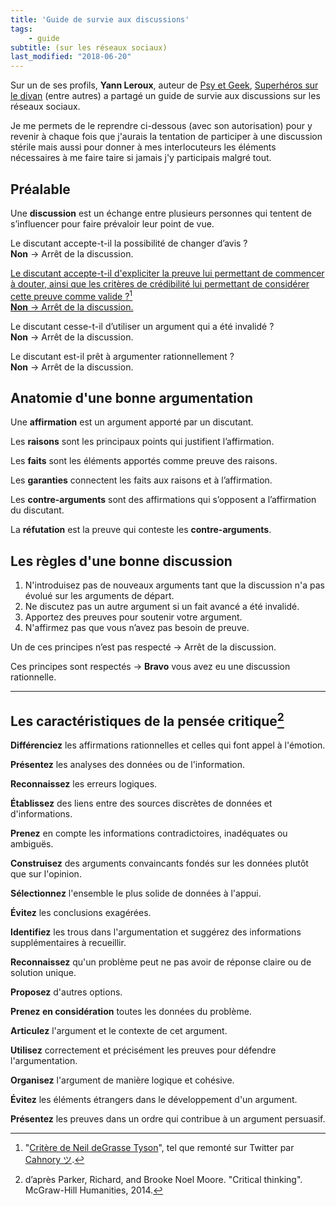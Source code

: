 ```yaml
---
title: 'Guide de survie aux discussions'
tags:
    - guide
subtitle: (sur les réseaux sociaux)
last_modified: "2018-06-20"
---
```


Sur un de ses profils, **Yann Leroux**, auteur de
[Psy et Geek](http://www.psyetgeek.com/),
[Superhéros sur le divan](http://superherossurledivan.blogspot.fr/) (entre
autres) a partagé un guide de survie aux discussions sur les réseaux sociaux.

Je me permets de le reprendre ci-dessous (avec son autorisation) pour y revenir
à chaque fois que j'aurais la tentation de participer à une discussion stérile
mais aussi pour donner à mes interlocuteurs les éléments nécessaires à me faire
taire si jamais j'y participais malgré tout.

<!-- more -->

## Préalable

Une **discussion** est un échange entre plusieurs personnes qui tentent de
s’influencer pour faire prévaloir leur point de vue.

Le discutant accepte-t-il la possibilité de changer d’avis ?  
**Non** → Arrêt de la discussion.

<ins class="bloc" datetime="2018-06-20">Le discutant accepte-t-il d'expliciter
la preuve lui permettant de commencer à douter, ainsi que les critères de
crédibilité lui permettant de considérer cette preuve comme valide ?[^nt]<br/>
**Non** → Arrêt de la discussion.</ins>

[^nt]:

    "[Critère de Neil deGrasse Tyson](https://www.youtube.com/watch?time_continue=60&v=Zni00B36f7E)",
    tel que remonté sur Twitter par [Cahnory ツ](https://twitter.com/cahnory).

Le discutant cesse-t-il d’utiliser un argument qui a été invalidé ?  
**Non** → Arrêt de la discussion.

Le discutant est-il prêt à argumenter rationnellement ?  
**Non** → Arrêt de la discussion.

## Anatomie d'une bonne argumentation

Une **affirmation** est un argument apporté par un discutant.

Les **raisons** sont les principaux points qui justifient l’affirmation.

Les **faits** sont les éléments apportés comme preuve des raisons.

Les **garanties** connectent les faits aux raisons et à l’affirmation.

Les **contre-arguments** sont des affirmations qui s’opposent a l’affirmation du
discutant.

La **réfutation** est la preuve qui conteste les **contre-arguments**.

## Les règles d'une bonne discussion

1.  N'introduisez pas de nouveaux arguments tant que la discussion n'a pas
    évolué sur les arguments de départ.
1.  Ne discutez pas un autre argument si un fait avancé a été invalidé.
1.  Apportez des preuves pour soutenir votre argument.
1.  N'affirmez pas que vous n’avez pas besoin de preuve.

Un de ces principes n’est pas respecté → Arrêt de la discussion.

Ces principes sont respectés → **Bravo** vous avez eu une discussion
rationnelle.

---

## Les caractéristiques de la pensée critique[^1]

[^1]:

    d’après Parker, Richard, and Brooke Noel Moore. "Critical thinking".
    McGraw-Hill Humanities, 2014.

**Différenciez** les affirmations rationnelles et celles qui font appel à
l'émotion.

**Présentez** les analyses des données ou de l'information.

**Reconnaissez** les erreurs logiques.

**Établissez** des liens entre des sources discrètes de données et
d'informations.

**Prenez** en compte les informations contradictoires, inadéquates ou ambiguës.

**Construisez** des arguments convaincants fondés sur les données plutôt que sur
l'opinion.

**Sélectionnez** l'ensemble le plus solide de données à l'appui.

**Évitez** les conclusions exagérées.

**Identifiez** les trous dans l'argumentation et suggérez des informations
supplémentaires à recueillir.

**Reconnaissez** qu'un problème peut ne pas avoir de réponse claire ou de
solution unique.

**Proposez** d'autres options.

**Prenez en considération** toutes les données du problème.

**Articulez** l'argument et le contexte de cet argument.

**Utilisez** correctement et précisément les preuves pour défendre
l'argumentation.

**Organisez** l'argument de manière logique et cohésive.

**Évitez** les éléments étrangers dans le développement d'un argument.

**Présentez** les preuves dans un ordre qui contribue à un argument persuasif.
